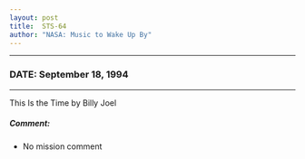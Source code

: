 ```yaml
---
layout: post
title:  STS-64
author: "NASA: Music to Wake Up By"
---
```


----
### DATE: September 18, 1994
----
This Is the Time by Billy Joel

##### Comment:
* No mission comment
